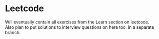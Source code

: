 # Leetcode
Will eventually contain all exercises from the Learn section on leetcode. 
Also plan to put solutions to interview questions on here too, in a separate branch. 
